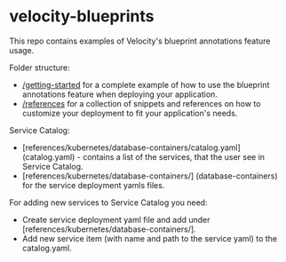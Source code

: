 # velocity-blueprints

This repo contains examples of Velocity's blueprint annotations feature usage.

Folder structure:

* [/getting-started](getting-started) for a complete example of how to use the blueprint annotations feature when deploying your application.
* [/references](references) for a collection of snippets and references on how to customize your deployment to fit your application's needs.

Service Catalog:

* [references/kubernetes/database-containers/catalog.yaml] (catalog.yaml) - contains a list of the services, that the user see in Service Catalog.
* [references/kubernetes/database-containers/] (database-containers) for the service deployment yamls files.

For adding new services to Service Catalog you need:

* Create service deployment yaml file and add under [references/kubernetes/database-containers/].
* Add new service item (with name and path to the service yaml) to the catalog.yaml. 